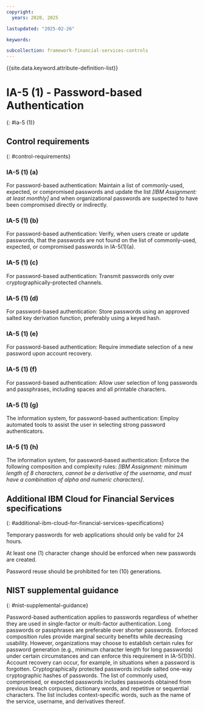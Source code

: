 ```yaml
---
copyright:
  years: 2020, 2025

lastupdated: "2025-02-26"

keywords:

subcollection: framework-financial-services-controls
---
```


{{site.data.keyword.attribute-definition-list}}

# IA-5 (1) -  Password-based Authentication
{: #ia-5 (1)}

## Control requirements
{: #control-requirements}



### IA-5 (1) (a)


For password-based authentication:
Maintain a list of commonly-used, expected, or compromised passwords and update the list _[IBM Assignment: at least monthly]_ and when organizational passwords are suspected to have been compromised directly or indirectly.


### IA-5 (1) (b)


For password-based authentication:
Verify, when users create or update passwords, that the passwords are not found on the list of commonly-used, expected, or compromised passwords in IA-5(1)(a).


### IA-5 (1) (c)


For password-based authentication:
Transmit passwords only over cryptographically-protected channels.


### IA-5 (1) (d)


For password-based authentication:
Store passwords using an approved salted key derivation function, preferably using a keyed hash.


### IA-5 (1) (e)


For password-based authentication:
Require immediate selection of a new password upon account recovery.


### IA-5 (1) (f)


For password-based authentication:
Allow user selection of long passwords and passphrases, including spaces and all printable characters.


### IA-5 (1) (g)


The information system, for password-based authentication:
Employ automated tools to assist the user in selecting strong password authenticators.


### IA-5 (1) (h)


The information system, for password-based authentication:
Enforce the following composition and complexity rules: _[IBM Assignment: minimum length of 8 characters, cannot be a derivative of the username, and must have a combination of alpha and numeric characters]_.






## Additional IBM Cloud for Financial Services specifications
{: #additional-ibm-cloud-for-financial-services-specifications}

Temporary passwords for web applications should only be valid for 24 hours. 

At least one (1) character change should be enforced when new passwords are created. 

Password reuse should be prohibited for ten (10) generations.







## NIST supplemental guidance
{: #nist-supplemental-guidance}

Password-based authentication applies to passwords regardless of whether they are used in single-factor or multi-factor authentication. Long passwords or passphrases are preferable over shorter passwords. Enforced composition rules provide marginal security benefits while decreasing usability. However, organizations may choose to establish certain rules for password generation (e.g., minimum character length for long passwords) under certain circumstances and can enforce this requirement in IA-5(1)(h). Account recovery can occur, for example, in situations when a password is forgotten. Cryptographically protected passwords include salted one-way cryptographic hashes of passwords. The list of commonly used, compromised, or expected passwords includes passwords obtained from previous breach corpuses, dictionary words, and repetitive or sequential characters. The list includes context-specific words, such as the name of the service, username, and derivatives thereof.

